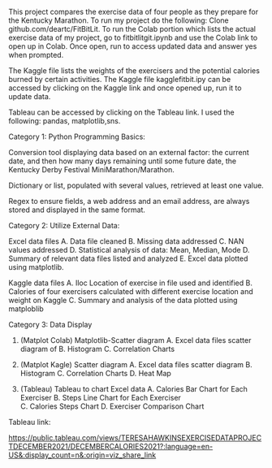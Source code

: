 

This project compares the exercise data of four people as they prepare for the Kentucky Marathon. To run my project do the following:
Clone github.com/deartc/FitBitLit. To run the Colab portion which lists the actual exercise data of my project, go to fitbitlitgit.ipynb and use the Colab link to open up in Colab. Once open, run to access updated data and answer yes when prompted.

The Kaggle file lists the weights of the exercisers and the potential calories burned by certain activities. The Kaggle file kagglefitbit.ipy can be accessed by clicking on the Kaggle link and once opened up, run it to update data.

Tableau can be accessed by clicking on the Tableau link. I used the following: pandas, matplotlib,sns.


 Category 1: Python Programming Basics:


Conversion tool displaying data based on an external factor: the current date, and then how many days remaining until some future date, the Kentucky Derby Festival MiniMarathon/Marathon.

Dictionary or list, populated with several values, retrieved at least one value.

Regex to ensure fields, a web address and an email address, are always stored and displayed in the same format.




Category 2: Utilize External Data:

Excel data files A. Data file cleaned B. Missing data addressed
C. NAN values addressed D. Statistical analysis of data: Mean, Median, Mode D. Summary of relevant data files listed and analyzed E. Excel data plotted using matplotlib.

Kaggle data  files A. Iloc Location of exercise in file used and identified B. Calories of four exercisers calculated with different exercise location and weight on Kaggle C. Summary and analysis of the data plotted using matploblib


Category 3: Data Display 

1. (Matplot Colab)
Matplotlib-Scatter diagram A. Excel data files scatter diagram of B. Histogram C. Correlation Charts 


2.  (Matplot Kagle)
  Scatter diagram A. Excel data files scatter diagram  B. Histogram C. Correlation Charts D. Heat Map

3.  (Tableau)
   Tableau to chart Excel data A. Calories Bar
    Chart for Each Exerciser B. Steps Line Chart for Each Exerciser  
     C. Calories Steps Chart D. Exerciser Comparison Chart


Tableau link:


https://public.tableau.com/views/TERESAHAWKINSEXERCISEDATAPROJECTDECEMBER2021/DECEMBERCALORIES2021?:language=en-US&:display_count=n&:origin=viz_share_link


